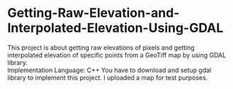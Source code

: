 # Getting-Raw-Elevation-and-Interpolated-Elevation-Using-GDAL
This project is about getting raw elevations of pixels and getting interpolated elevation of specific points from a GeoTiff map by using GDAL library.  
Implementation Language: C++
You have to download and setup gdal library to implement this project. I uploaded a map for test purposes.
